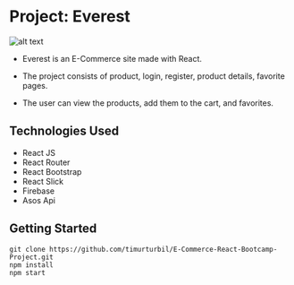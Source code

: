 # Project: Everest

![alt text](https://media-exp1.licdn.com/dms/image/C4D22AQFpvH3o8BFuIg/feedshare-shrink_800/0/1618317612024?e=1639612800&v=beta&t=BtTbYG_MxQ3osJREoQqdcFpl2VLiFHbHA2s1eH4egKo)
* Everest is an E-Commerce site made with React.

* The project consists of product, login, register, product details, favorite pages.

* The user can view the products, add them to the cart, and favorites.




## Technologies Used
* React JS
* React Router
* React Bootstrap
* React Slick 
* Firebase
* Asos Api




## Getting Started

```
git clone https://github.com/timurturbil/E-Commerce-React-Bootcamp-Project.git
npm install
npm start
```
